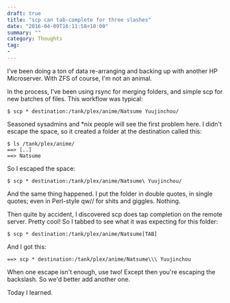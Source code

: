 ```yaml
---
draft: true
title: "scp can tab-complete for three slashes"
date: "2016-04-09T16:11:58+10:00"
summary: ""
category: Thoughts
tag:
- 
---
```

I’ve been doing a ton of data re-arranging and backing up with another HP Microserver. With ZFS of course, I'm not an animal.

In the process, I’ve been using rsync for merging folders, and simple scp for new batches of files. This workflow was typical:

    $ scp * destination:/tank/plex/anime/Natsume Yuujinchou/

Seasoned sysadmins and *nix people will see the first problem here. I didn't escape the space, so it created a folder at the destination called this:

    $ ls /tank/plex/anime/
    ==> [..]
    ==> Natsume

So I escaped the space:

    $ scp * destination:/tank/plex/anime/Natsume\ Yuujinchou/ 

And the same thing happened. I put the folder in double quotes, in single quotes; even in Perl-style qw// for shits and giggles. Nothing.

Then quite by accident, I discovered scp does tap completion on the remote server. Pretty cool! So I tabbed to see what it was expecting for this folder:

    $ scp * destination:/tank/plex/anime/Natsume[TAB]

And I got this:

    ==> scp * destination:/tank/plex/anime/Natsume\\\ Yuujinchou

When one escape isn't enough, use two! Except then you're escaping the backslash. So we'd better add another one.

Today I learned.

